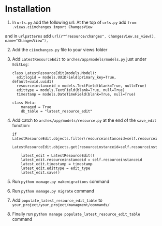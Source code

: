 # Installation 

1. In `urls.py` add the following url:
  At the top of `urls.py` add `from .views.ciimchanges import ChangesView`
  
  and in `urlpatterns` add `url(r"^resource/changes", ChangesView.as_view(), name="ChangesView"),`
 
2. Add the `ciimchanges.py` file to your views folder

3. Add `LatestResourceEdit` to `arches/app/models/models.py` just under `EditLog`:
    ```
    class LatestResourceEdit(models.Model):
      editlogid = models.UUIDField(primary_key=True, default=uuid.uuid1)
      resourceinstanceid = models.TextField(blank=True, null=True)
      edittype = models.TextField(blank=True, null=True)
      timestamp = models.DateTimeField(blank=True, null=True)

    class Meta:
        managed = True
        db_table = "latest_resource_edit"
    ```
  
4. Add catch to `arches/app/models/resource.py` at the end of the `save_edit` function:
    ```
    if LatestResourceEdit.objects.filter(resourceinstanceid=self.resourceinstanceid).exists():
            LatestResourceEdit.objects.get(resourceinstanceid=self.resourceinstanceid).delete()
            
        latest_edit = LatestResourceEdit()
        latest_edit.resourceinstanceid = self.resourceinstanceid
        latest_edit.timestamp = timestamp
        latest_edit.edittype = edit_type
        latest_edit.save()
    ```
    
5. Run `python manage.py makemigrations` command

6. Run `python manage.py migrate` command

7. Add `populate_latest_resource_edit_table` to `your_project/your_project/managment/commands/`

8. Finally run `python manage populate_latest_resource_edit_table` command
